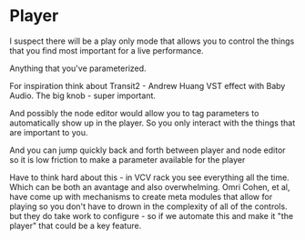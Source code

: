 # Player
I suspect there will be a play only mode that allows you to control the things that you find most important for a live performance.

Anything that you've parameterized.

For inspiration think about Transit2 - Andrew Huang VST effect with Baby Audio. The big knob - super important.

And possibly the node editor would allow you to tag parameters to automatically show up in the player.  So you only interact with the things that are important to you.

And you can jump quickly back and forth between player and node editor so it is low friction to make a parameter available for the player

Have to think hard about this - in VCV rack you see everything all the time. Which can be both an avantage and also overwhelming. Omri Cohen, et al, have come up with mechanisms to create meta modules that allow for playing so you don't have to drown in the complexity of all of the controls.  but they do take work to configure - so if we automate this and make it "the player" that could be a key feature.
